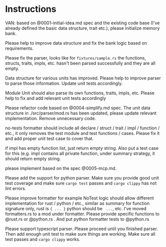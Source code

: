 # Instructions

VAN: based on @0001-initial-idea.md spec and the existing code base (I've already defined the basic data structure, trait etc.), please initialize memory bank.

Please help to improve data structure and fix the bank logic based on requirements.

Please fix the parser, looks like for `fixtures/sample.rs` the functions, structs, traits, impls, etc. hasn't been parsed successfully and they are all empty.

Data structure for various units has improved. Please help to improve parser to parse those information. Update unit tests accordingly.

Module Unit should also parse its own functions, traits, impls, etc. Please help to fix and add relevant unit tests accordingly

Please refactor code based on @0004-simplify.md spec. The unit data structure in ./src/parser/mod.rs has been updated, please update relevant implementation. Remove unnecessary code.

no-tests formatter should include all declare / struct / trait / impl / function / etc., it only removes the test module and test functions / cases. Please fix it and add proper unit test case to cover that.

if impl has empty function list, just return empty string. Also put a test case for this (e.g. impl contains all private function, under summary strategy, it should return empty string.

please implement based on the spec @0005-mcp.md.

Please add the support for python parser. Make sure you provide good unit test coverage and make sure `cargo test` passes and `cargo clippy` has not lint errors.

Please improve formatter for example NoTest logic should allow different implementation for rust / python / etc., similar as summary for function signature only, rust is `{ ... }` python should be ` ...`, etc. I've moved formatters.rs to a mod under formatter. Please provide specific functions to @rust.rs or @python.rs . And put python formatter tests to @python.rs

Please support typescript parser. Please proceed until you finished parser. Then add enough unit test to make sure things are working. Make sure all test passes and `cargo clippy` works.
